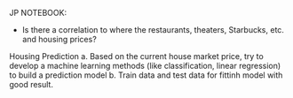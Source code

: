 JP NOTEBOOK:

- Is there a correlation to where the restaurants, theaters, Starbucks, etc. and housing prices?

Housing Prediction
    a. Based on the current house market price, try to develop a machine learning methods (like classification, linear regression) to build a prediction model
    b. Train data and test data for fittinh model with good result.
